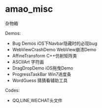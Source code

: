 amao_misc
=========

杂物箱

Demos:

* Bug Demos  iOS下Navbar隐藏时的必现bug
* WebViewCrashDemo WebView崩溃Demo
* AffineTransform C++仿射矩阵类
* ASCIIArt 字符画
* DragDropDemo iOS拖曳Demo
* ProgressTaskBar Win7进度条
* WordGuess 猜猜看辅助工具

Codes:
* QQ,LINE,WECHAT头文件
